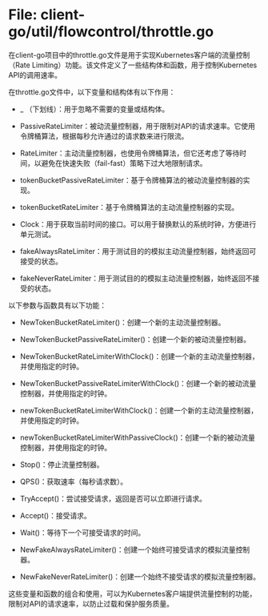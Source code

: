 # File: client-go/util/flowcontrol/throttle.go

在client-go项目中的throttle.go文件是用于实现Kubernetes客户端的流量控制（Rate Limiting）功能。该文件定义了一些结构体和函数，用于控制Kubernetes API的调用速率。

在throttle.go文件中，以下变量和结构体有以下作用：

- _ （下划线）：用于忽略不需要的变量或结构体。

- PassiveRateLimiter：被动流量控制器，用于限制对API的请求速率。它使用令牌桶算法，根据每秒允许通过的请求数来进行限流。

- RateLimiter：主动流量控制器，也使用令牌桶算法，但它还考虑了等待时间，以避免在快速失败（fail-fast）策略下过大地限制请求。

- tokenBucketPassiveRateLimiter：基于令牌桶算法的被动流量控制器的实现。

- tokenBucketRateLimiter：基于令牌桶算法的主动流量控制器的实现。

- Clock：用于获取当前时间的接口。可以用于替换默认的系统时钟，方便进行单元测试。

- fakeAlwaysRateLimiter：用于测试目的的模拟主动流量控制器，始终返回可接受的状态。

- fakeNeverRateLimiter：用于测试目的的模拟主动流量控制器，始终返回不接受的状态。

以下参数与函数具有以下功能：

- NewTokenBucketRateLimiter()：创建一个新的主动流量控制器。

- NewTokenBucketPassiveRateLimiter()：创建一个新的被动流量控制器。

- NewTokenBucketRateLimiterWithClock()：创建一个新的主动流量控制器，并使用指定的时钟。

- NewTokenBucketPassiveRateLimiterWithClock()：创建一个新的被动流量控制器，并使用指定的时钟。

- newTokenBucketRateLimiterWithClock()：创建一个新的主动流量控制器，并使用指定的时钟。

- newTokenBucketRateLimiterWithPassiveClock()：创建一个新的被动流量控制器，并使用指定的时钟。

- Stop()：停止流量控制器。

- QPS()：获取速率（每秒请求数）。

- TryAccept()：尝试接受请求，返回是否可以立即进行请求。

- Accept()：接受请求。

- Wait()：等待下一个可接受请求的时间。

- NewFakeAlwaysRateLimiter()：创建一个始终可接受请求的模拟流量控制器。

- NewFakeNeverRateLimiter()：创建一个始终不接受请求的模拟流量控制器。

这些变量和函数的组合和使用，可以为Kubernetes客户端提供流量控制的功能，限制对API的请求速率，以防止过载和保护服务质量。

